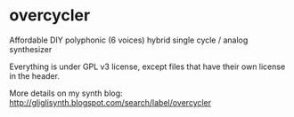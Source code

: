 overcycler
==========

Affordable DIY polyphonic (6 voices) hybrid single cycle / analog synthesizer

Everything is under GPL v3 license, except files that have their own license in the header.

More details on my synth blog: http://gliglisynth.blogspot.com/search/label/overcycler
